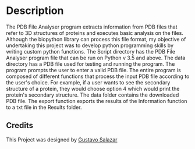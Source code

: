# Description
 
The PDB File Analyser program extracts information from PDB files that refer to 3D structures of proteins and executes basic analysis on the files. Although the biopython library can process this file format, my objective of undertaking this project was to develop python programming skills by writing custom python functions. The Script directory has the PDB File Analyser program file that can be run on Python v 3.5 and above. The data directory has a PDB file used for testing and running the program. 
The program prompts the user to enter a valid PDB file. The entire program is composed of different functions that process the input PDB file according to the user's choice. For example, if a user wants to see the secondary structure of a protein, they would choose option 4 which would print the protein's secondary structure.
The data folder contains the downloaded PDB file. The export function exports the results of the Information function to a txt file in the Results folder. 

## Credits
This Project was designed by [Gustavo Salazar]()



